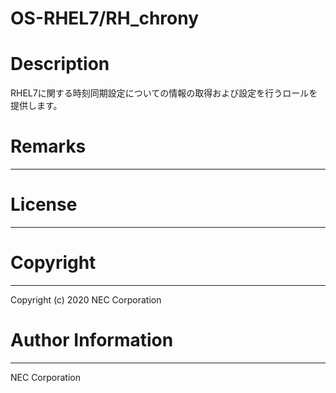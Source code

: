 OS-RHEL7/RH_chrony
=======================================================
# Description
RHEL7に関する時刻同期設定についての情報の取得および設定を行うロールを提供します。

# Remarks
-------

# License
-------

# Copyright
---------
Copyright (c) 2020 NEC Corporation

# Author Information
------------------
NEC Corporation
